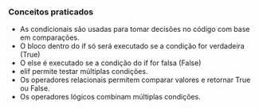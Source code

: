 ### Conceitos praticados
- As condicionais são usadas para tomar decisões no código com base em comparações.
- O bloco dentro do if só será executado se a condição for verdadeira (True)
- O else é executado se a condição do if for falsa (False)
- elif permite testar múltiplas condições.
- Os operadores relacionais permitem comparar valores e retornar True ou False.
- Os operadores lógicos combinam múltiplas condições.
